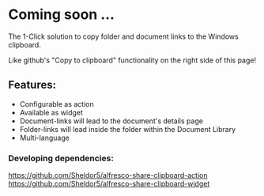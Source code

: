 # Coming soon ...

The 1-Click solution to copy folder and document links to the Windows clipboard.

Like github's "Copy to clipboard" functionality on the right side of this page!

## Features:

* Configurable as action
* Available as widget
* Document-links will lead to the document's details page
* Folder-links will lead inside the folder within the Document Library
* Multi-language

### Developing dependencies:
https://github.com/Sheldor5/alfresco-share-clipboard-action<br>
https://github.com/Sheldor5/alfresco-share-clipboard-widget

